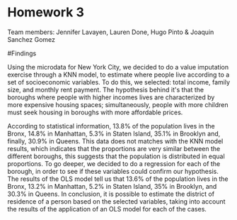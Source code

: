 # Homework 3
Team members: Jennifer Lavayen, Lauren Done, Hugo Pinto & 
Joaquin Sanchez Gomez

#Findings

Using the microdata for New York City, we decided to do a 
value imputation exercise through a KNN model, to estimate 
where people live according to a set of socioeconomic variables. 
To do this, we selected: total income, family size, and monthly rent payment. 
The hypothesis behind it's that the boroughs where people with higher 
incomes lives are characterized by more expensive housing spaces;
simultaneously, people with more children must seek housing in boroughs 
with more affordable prices.

According to statistical information, 13.8% of the population lives 
in the Bronx, 14.8% in Manhattan, 5.3% in Staten Island, 35.1% in Brooklyn
and, finally, 30.9% in Queens. This data does not matches with the KNN model
results, which indicates that the proportions are very similar between the different
boroughs, this suggests that the population is distributed in equal proportions.
To go deeper, we decided to do a regression for each of the borough, in order to see 
if these variables could confirm our hypothesis. 
The results of the OLS model tell us that 13.6% of the population lives in the Bronx,
13.2% in Manhattan, 5.2% in Staten Island, 35% in Brooklyn, and 30.3% in Queens. 
In conclusion, it is possible to estimate the district of residence of a person 
based on the selected variables, taking into account the results of the application 
of an OLS model for each of the cases.

